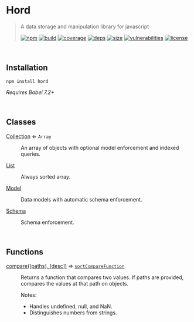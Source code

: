 # Hord

> A data storage and manipulation library for javascript
>
> [![npm][npm]][npm-url]
[![build][build]][build-url]
[![coverage][coverage]][coverage-url]
[![deps][deps]][deps-url]
[![size][size]][size-url]
[![vulnerabilities][vulnerabilities]][vulnerabilities-url]
[![license][license]][license-url]

<br><a name="Installation"></a>

## Installation
```
npm install hord
```
_Requires Babel 7.2+_


<br>

## Classes

<dl>
<dt><a href="docs/Collection.md">Collection</a> ⇐ <code>Array</code></dt>
<dd><p>An array of objects with optional model enforcement and indexed queries.</p>
</dd>
<dt><a href="docs/List.md">List</a></dt>
<dd><p>Always sorted array.</p>
</dd>
<dt><a href="docs/Model.md">Model</a></dt>
<dd><p>Data models with automatic schema enforcement.</p>
</dd>
<dt><a href="docs/Schema.md">Schema</a></dt>
<dd><p>Schema enforcement.</p>
</dd>
</dl>

<br>

## Functions

<dl>
<dt><a href="docs/compare.md">compare([paths], [desc])</a> ⇒ <code><a href="#sortCompareFunction">sortCompareFunction</a></code></dt>
<dd><p>Returns a function that compares two values. If paths are provided, compares the values at that path on objects.</p>
<p>Notes:</p>
<ul>
<li>Handles undefined, null, and NaN.</li>
<li>Distinguishes numbers from strings.</li>
</ul>
</dd>
</dl>

[npm]: https://img.shields.io/npm/v/hord.svg
[npm-url]: https://npmjs.com/package/hord
[build]: https://travis-ci.org/DarrenPaulWright/hord.svg?branch&#x3D;master
[build-url]: https://travis-ci.org/DarrenPaulWright/hord
[coverage]: https://coveralls.io/repos/github/DarrenPaulWright/hord/badge.svg?branch&#x3D;master
[coverage-url]: https://coveralls.io/github/DarrenPaulWright/hord?branch&#x3D;master
[deps]: https://david-dm.org/DarrenPaulWright/hord.svg
[deps-url]: https://david-dm.org/DarrenPaulWright/hord
[size]: https://packagephobia.now.sh/badge?p&#x3D;hord
[size-url]: https://packagephobia.now.sh/result?p&#x3D;hord
[vulnerabilities]: https://snyk.io/test/github/DarrenPaulWright/hord/badge.svg?targetFile&#x3D;package.json
[vulnerabilities-url]: https://snyk.io/test/github/DarrenPaulWright/hord?targetFile&#x3D;package.json
[license]: https://img.shields.io/github/license/DarrenPaulWright/hord.svg
[license-url]: https://npmjs.com/package/hord/LICENSE.md
